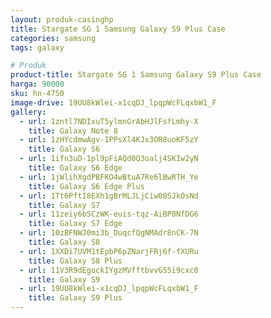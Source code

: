 ```yaml
---
layout: produk-casinghp
title: Stargate SG 1 Samsung Galaxy S9 Plus Case
categories: samsung
tags: galaxy

# Produk
product-title: Stargate SG 1 Samsung Galaxy S9 Plus Case
harga: 90000
sku: hn-4750
image-drive: 19UU8kWlei-x1cqDJ_lpqpWcFLqxbW1_F
gallery:
  - url: 1zntl7NDIxuT5ylmnGrAbHJlFsfLmhy-X
    title: Galaxy Note 8
  - url: 1zHYcdmwAgv-IPPsXl4KJx3OR8uoKF5zY
    title: Galaxy S6
  - url: 1ifn3uD-1pl9pFiAQd0Q3oalj4SKIw2yN
    title: Galaxy S6 Edge
  - url: 1jWlihXgdPBFKO4wBtuA7Re6lBwRTH_Ye
    title: Galaxy S6 Edge Plus
  - url: 1Tt6PftI8EXh1gBrMLJLjCiw08SJkOsNd
    title: Galaxy S7
  - url: 11zeiy6bSCzWK-euis-tqz-AiBP0NfDG6
    title: Galaxy S7 Edge
  - url: 10zBFNWJ0mi3b_DuqcfQgNMAdr8nCK-7N
    title: Galaxy S8
  - url: 1XXDi7UVM1tEpbP6pZNarjFRj6f-fXURu
    title: Galaxy S8 Plus
  - url: 11V3R9dEgockIYgzMVfftbvvG55i9cxc0
    title: Galaxy S9
  - url: 19UU8kWlei-x1cqDJ_lpqpWcFLqxbW1_F
    title: Galaxy S9 Plus
---
```

